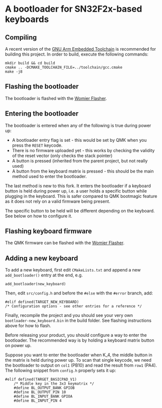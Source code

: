 # A bootloader for SN32F2x-based keyboards
## Compiling

A recent version of the [GNU Arm Embedded Toolchain](https://developer.arm.com/tools-and-software/open-source-software/developer-tools/gnu-toolchain/gnu-rm) is recommended for building this project. In order to build, execute the following commands:

```
mkdir build && cd build
cmake .. -DCMAKE_TOOLCHAIN_FILE=../toolchain/gcc.cmake
make -j8
```

## Flashing the bootloader

The bootloader is flashed with the [Womier Flasher](https://github.com/xyzz/womier-flasher).

## Entering the bootloader

The bootloader is entered when any of the following is true during power up:

- A bootloader entry flag is set - this would be set by QMK when you press the `RESET` keycode.
- There is no firmware uploaded yet - this works by checking the validity of the reset vector (only checks the stack pointer)
- A button is pressed (inherited from the parent project, but not really used)
- A button from the keyboard matrix is pressed - this should be the main method used to enter the bootloader.

The last method is new to this fork. It enters the bootloader if a keyboard button is held during power up, i.e. a user holds a specific button while plugging in the keyboard. This is safer compared to QMK bootmagic feature as it does not rely on a valid firmware being present.

The specific button to be held will be different depending on the keyboard. See below on how to configure it.

## Flashing keyboard firmware

The QMK firmware can be flashed with the [Womier Flasher](https://github.com/xyzz/womier-flasher).

## Adding a new keyboard

To add a new keyboard, first edit `CMakeLists.txt` and append a new `add_bootloader()` entry at the end, e.g.

```
add_bootloader(new_keyboard)
```

Then, edit `src/config.h` and before the `#else` with the `#error` branch, add:

```
#elif defined(TARGET_NEW_KEYBOARD)
/* Configuration options - see other entries for a reference */
```

Finally, recompile the project and you should see your very own `bootloader-new_keyboard.bin` in the build folder. See flashing instructions above for how to flash.

Before releasing your product, you should configure a way to enter the bootloader. The recommended way is by holding a keyboard matrix button on power up.

Suppose you want to enter the bootloader when K_4, the middle button in the matrix is held during power up. To scan that single keycode, we need the bootloader to output on `col1` (PB10) and read the result from `row1` (PA4). The following snippet from `config.h` properly sets it up:

```
#elif defined(TARGET_BASICPAD_V1)
    /* Middle key in the 3x3 keymatrix */
    #define BL_OUTPUT_BANK GPIOB
    #define BL_OUTPUT_PIN 10
    #define BL_INPUT_BANK GPIOA
    #define BL_INPUT_PIN 4
```